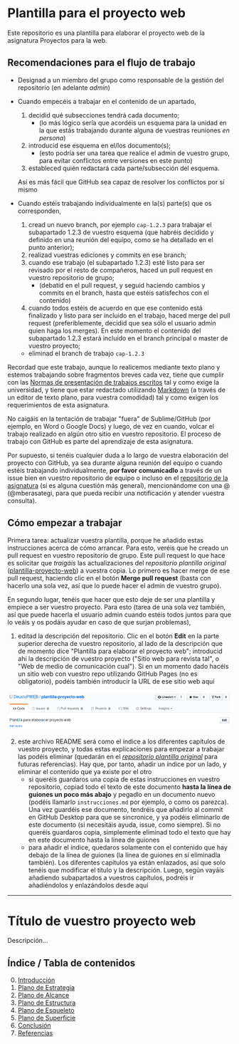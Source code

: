 # Plantilla para el proyecto web

Este repositorio es una plantilla para elaborar el proyecto web de la asignatura Proyectos para la web. 

## Recomendaciones para el flujo de trabajo

- Designad a un miembro del grupo como responsable de la gestión del repositorio (en adelante _admin_)
- Cuando empecéis a trabajar en el contenido de un apartado, 
    1. decidid qué subsecciones tendrá cada documento;
        + (lo más lógico sería que acordéis un esquema para la unidad en la que estás trabajando durante alguna de vuestras reuniones _en persona_)
    2. introducid ese esquema en el/los documento(s);
        + (esto podría ser una tarea que realice el admin de vuestro grupo, para evitar conflictos entre versiones en este punto) 
    3. estableced quién redactará cada parte/subsección del esquema.
    
    Así es más fácil que GitHub sea capaz de resolver los conflictos por sí mismo
- Cuando estéis trabajando individualmente en la(s) parte(s) que os corresponden, 
    1. cread un nuevo branch, por ejemplo `cap-1.2.3` para trabajar el subapartado 1.2.3 de vuestro esquema (que habréis decidido y definido en una reunión del equipo, como se ha detallado en el punto anterior);
    2. realizad vuestras ediciones y commits en ese branch;
    3. cuando ese trabajo (el subapartado 1.2.3) esté listo para ser revisado por el resto de compañeros, haced un pull request en vuestro repositorio de grupo;
        + (debatid en el pull request, y seguid haciendo cambios y commits en el branch, hasta que estéis satisfechos con el contenido)
    4. cuando todos estéis de acuerdo en que ese contenido está finalizado y listo para ser incluido en el trabajo, haced merge del pull request (preferiblemente, decidid que sea sólo el usuario admin quien haga los merges). En este momento el contenido del subapartado 1.2.3 estará incluido en el branch principal o master de vuestro proyecto;
    + eliminad el branch de trabajo `cap-1.2.3`

Recordad que este trabajo, aunque lo realicemos mediante texto plano y estemos trabajando sobre fragmentos breves cada vez, tiene que cumplir con las [Normas de presentación de trabajos escritos](https://alud.deusto.es/mod/resource/view.php?id=123494) tal y como exige la universidad, y tiene que estar redactado utilizando [Markdown](https://github.com/DeustoPWEB/pweb2017/blob/master/markdown.md) (a través de un editor de texto plano, para vuestra comodidad) tal y como exigen los requerimientos de esta asignatura.

No caigáis en la tentación de trabajar "fuera" de Sublime/GitHub (por ejemplo, en Word o Google Docs) y luego, de vez en cuando, volcar el trabajo realizado en algún otro sitio en vuestro repositorio. El proceso de trabajo con GitHub es parte del aprendizaje de esta asignatura.

Por supuesto, si tenéis cualquier duda a lo largo de vuestra elaboración del proyecto con GitHub, ya sea durante alguna reunión del equipo o cuando estéis trabajando individualmente, **por favor comunicadlo** a través de un issue bien en vuestro repositorio de equipo o incluso en el [repositorio de la asignatura](https://github.com/DeustoPWEB/pweb2017/issues) (si es alguna cuestión más general), mencionándome con una @ (@mberasategi, para que pueda recibir una notificación y atender vuestra consulta).

## Cómo empezar a trabajar

Primera tarea: actualizar vuestra plantilla, porque he añadido estas instrucciones acerca de cómo arrancar. Para esto, veréis que he creado un pull request en vuestro repositorio de grupo. Este pull request lo que hace es solicitar que _traigáis_ las actualizaciones del _repositorio plantilla original_ ([plantilla-proyecto-web](http://https://github.com/DeustoPWEB/plantilla-proyecto-web)) a vuestra copia. Lo primero es hacer merge de ese pull request, haciendo clic en el botón **Merge pull request** (basta con hacerlo una sola vez, así que lo puede hacer el admin de vuestro grupo).

En segundo lugar, tenéis que hacer que esto deje de ser una plantilla y empiece a ser vuestro proyecto. Para esto (tarea de una sola vez también, así que puede hacerla el usuario admin cuando estéis todos juntos para que lo veáis y os podáis ayudar en caso de que surjan problemas),

1. editad la descripción del repositorio. Clic en el botón **Edit** en la parte superior derecha de vuestro repositorio, al lado de la descripción que de momento dice "Plantilla para elaborar el proyecto web"; introducid ahí la descripción de vuestro proyecto ("Sitio web para revista tal", o "Web de medio de comunicación cual"). Si en un momento dado hacéis un sitio web con vuestro repo utilizando GitHub Pages (no es obligatorio), podéis también introducir la URL de ese sitio web aquí

  ![editar desc](recursos/editar-desc.png)

2. este archivo README será como el índice a los diferentes capítulos de vuestro proyecto, y todas estas explicaciones para empezar a trabajar las podéis eliminar (quedarán en el [_repositorio plantilla original_](http://https://github.com/DeustoPWEB/plantilla-proyecto-web) para futuras referencias). Hay que, por tanto, añadir un índice por un lado, y eliminar el contenido que ya existe por el otro
    - si queréis guardaros una copia de estas instrucciones en vuestro repositorio, copiad todo el texto de este documento **hasta la línea de guiones un poco más abajo** y pegadlo en un documento nuevo (podéis llamarlo `instrucciones.md` por ejemplo, o como os parezca). Una vez guardéis ese documento, tendréis que añadirlo al commit en GitHub Desktop para que se sincronice, y ya podéis eliminarlo de este documento (si necesitáis ayuda, issue, como siempre). Si no queréis guardaros copia, simplemente eliminad todo el texto que hay en este documento hasta la línea de guiones
    - para añadir el índice, quedaros solamente con el contenido que hay debajo de la línea de guiones (la línea de guiones en sí eliminadla también). Los diferentes capítulos ya están enlazados, así que solo tenéis que modificar el título y la descripción. Luego, según vayáis añadiendo subapartados a vuestros capítulos, podréis ir añadiéndolos y enlazándolos desde aquí


--------------------

# Título de vuestro proyecto web

Descripción...

## Índice / Tabla de contenidos

0. [Introducción](0-introduccion.md)
1. [Plano de Estrategia](1-estrategia.md)
2. [Plano de Alcance](2-alcance.md)
3. [Plano de Estructura](3-estructura.md)
4. [Plano de Esqueleto](4-esqueleto.md)
5. [Plano de Superficie](5-superficie.md)
6. [Conclusión](6-conclusion.md)
7. [Referencias](6-conclusion.md#referencias)
